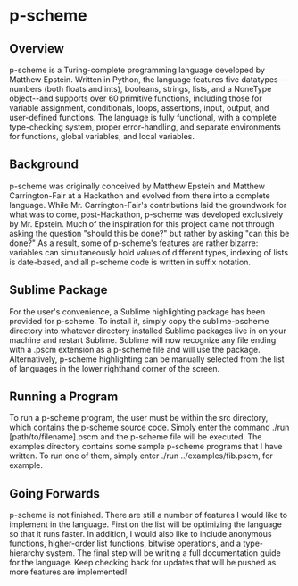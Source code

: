 # p-scheme

## Overview
p-scheme is a Turing-complete programming language developed by Matthew Epstein.  Written in Python, the language features five datatypes--numbers (both floats and ints), booleans, strings, lists, and a NoneType object--and supports over 60 primitive functions, including those for variable assignment, conditionals, loops, assertions, input, output, and user-defined functions.  The language is fully functional, with a complete type-checking system, proper error-handling, and separate environments for functions, global variables, and local variables.

## Background
p-scheme was originally conceived by Matthew Epstein and Matthew Carrington-Fair at a Hackathon and evolved from there into a complete language.  While Mr. Carrington-Fair's contributions laid the groundwork for what was to come, post-Hackathon, p-scheme was developed exclusively by Mr. Epstein.  Much of the inspiration for this project came not through asking the question "should this be done?" but rather by asking "can this be done?"  As a result, some of p-scheme's features are rather bizarre: variables can simultaneously hold values of different types, indexing of lists is date-based, and all p-scheme code is written in suffix notation.

## Sublime Package
For the user's convenience, a Sublime highlighting package has been provided for p-scheme.  To install it, simply copy the sublime-pscheme directory into whatever directory installed Sublime packages live in on your machine and restart Sublime.  Sublime will now recognize any file ending with a .pscm extension as a p-scheme file and will use the package.  Alternatively, p-scheme highlighting can be manually selected from the list of languages in the lower righthand corner of the screen.

## Running a Program
To run a p-scheme program, the user must be within the src directory, which contains the p-scheme source code.  Simply enter the command ./run [path/to/filename].pscm and the p-scheme file will be executed.  The examples directory contains some sample p-scheme programs that I have written.  To run one of them, simply enter ./run ../examples/fib.pscm, for example.

## Going Forwards
p-scheme is not finished.  There are still a number of features I would like to implement in the language.  First on the list will be optimizing the language so that it runs faster.  In addition, I would also like to include anonymous functions, higher-order list functions, bitwise operations, and a type-hierarchy system.  The final step will be writing a full documentation guide for the language.  Keep checking back for updates that will be pushed as more features are implemented!
